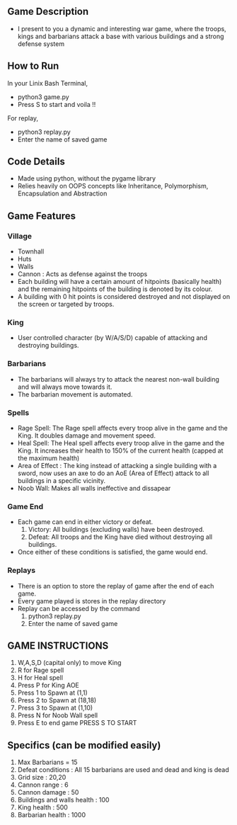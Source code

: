 ## Game Description
- I present to you a dynamic and interesting war game, where the troops, kings and 
  barbarians attack a base with various buildings and a strong defense system

## How to Run
In your Linix Bash Terminal, 
- python3 game.py
- Press S to start
and voila !!

For replay,
- python3 replay.py
- Enter the name of saved game

## Code Details
- Made using python, without the pygame library 
- Relies heavily on OOPS concepts like Inheritance, Polymorphism,
  Encapsulation and Abstraction

## Game Features

### Village
- Townhall
- Huts 
- Walls
- Cannon :
    Acts as defense against the troops
- Each building will have a certain amount of hitpoints (basically health) 
  and the remaining hitpoints of the building is denoted by its colour.
- A building with 0 hit points is considered destroyed and not
  displayed on the screen or targeted by troops.

### King
- User controlled character (by W/A/S/D) capable of attacking and destroying buildings.

### Barbarians
- The barbarians will always try to attack the nearest non-wall building and 
  will always move towards it. 
- The barbarian movement is automated.

### Spells
- Rage Spell:
  The Rage spell affects every troop alive in the game and the King.
  It doubles damage and movement speed.
- Heal Spell:
  The Heal spell affects every troop alive in the game and the King.
  It increases their health to 150% of the current health (capped at the maximum health)
- Area of Effect :
  The king  instead of attacking a single building with a sword, now uses an
  axe to do an AoE (Area of Effect) attack to all buildings in a specific vicinity.
- Noob Wall:
  Makes all walls ineffective and dissapear

### Game End 
- Each game can end in either victory or defeat.
  1. Victory: All buildings (excluding walls) have been destroyed.
  2. Defeat: All troops and the King have died without destroying all buildings.
- Once either of these conditions is satisfied, the game would end.

### Replays
- There is an option to store the replay of game after the end of each game.
- Every game played is stores in the replay directory
- Replay can be accessed by the command
  1. python3 replay.py
  2. Enter the name of saved game


## GAME INSTRUCTIONS

1. W,A,S,D (capital only) to move King
2. R for Rage spell
3. H for Heal spell
4. Press P for King AOE
5. Press 1 to Spawn at (1,1)
6. Press 2 to Spawn at (18,18)
7. Press 3 to Spawn at (1,10)
8. Press N for Noob Wall spell
9. Press E to end game
PRESS S TO START

## Specifics (can be modified easily)
1. Max Barbarians = 15
2. Defeat conditions : All 15 barbarians are used and dead and king is dead
3. Grid size : 20,20
4. Cannon range : 6
5. Cannon damage : 50
7. Buildings and walls health : 100
8. King health : 500
9. Barbarian health : 1000